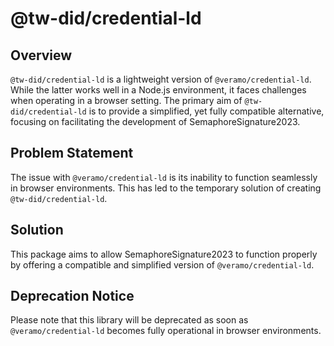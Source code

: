 # @tw-did/credential-ld

## Overview

`@tw-did/credential-ld` is a lightweight version of `@veramo/credential-ld`. While the latter works well in a Node.js environment, it faces challenges when operating in a browser setting. The primary aim of `@tw-did/credential-ld` is to provide a simplified, yet fully compatible alternative, focusing on facilitating the development of SemaphoreSignature2023.

## Problem Statement

The issue with `@veramo/credential-ld` is its inability to function seamlessly in browser environments. This has led to the temporary solution of creating `@tw-did/credential-ld`.

## Solution

This package aims to allow SemaphoreSignature2023 to function properly by offering a compatible and simplified version of `@veramo/credential-ld`.

## Deprecation Notice

Please note that this library will be deprecated as soon as `@veramo/credential-ld` becomes fully operational in browser environments.
